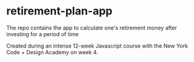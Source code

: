 # retirement-plan-app
The repo contains the app to calculate one's retirement money after investing for a period of time

Created during an intense 12-week Javascript course with the New York Code + Design Academy on week 4.

